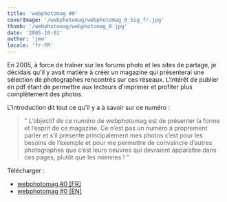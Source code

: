 ```yaml
---
title: 'webphotomag #0'
coverImage: '/webphotomag/webphotomag_0_big_fr.jpg'
thumb: '/webphotomag/webphotomag_0.jpg'
date: '2005-10-01'
author: 'jmm'
locale: 'fr-FR'
---
```


En 2005, à force de traîner sur les forums photo et les sites de partage, je
décidais qu'il y avait matière à créer un magazine qui présenterai une sélection
de photographes rencontrés sur ces réseaux. L'intérêt de publier en pdf étant de
permettre aux lecteurs d'imprimer et profiter plus complètement des photos.

L'introduction dit tout ce qu'il y a à savoir sur ce numéro :
> " L’objectif de ce numéro de webphotomag est de présenter la forme et l’esprit
> de ce magazine. Ce n’est pas un numéro à proprement parler et s’il présente
> principalement mes photos c’est pour les besoins de l’exemple et pour me
> permettre de convaincre d’autres photographes que c’est leurs oeuvres qui
> devraient apparaître dans ces pages, plutôt que les miennes ! "

Télécharger :
- [webphotomag #0 [FR]](https://s3.eu-west-3.amazonaws.com/jmuffat.com/webphotomag_0_fr.pdf)
- [webphotomag #0 [EN]](https://s3.eu-west-3.amazonaws.com/jmuffat.com/webphotomag_0.pdf)
